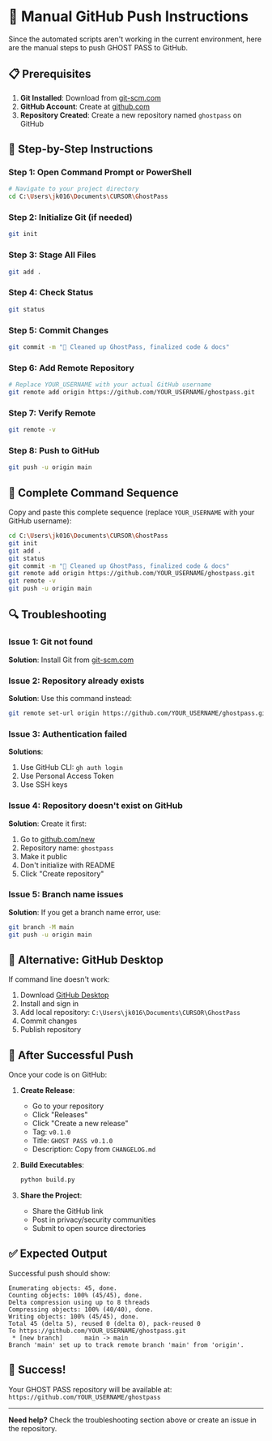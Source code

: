# 🚀 Manual GitHub Push Instructions

Since the automated scripts aren't working in the current environment, here are the manual steps to push GHOST PASS to GitHub.

## 📋 Prerequisites

1. **Git Installed**: Download from [git-scm.com](https://git-scm.com/downloads)
2. **GitHub Account**: Create at [github.com](https://github.com)
3. **Repository Created**: Create a new repository named `ghostpass` on GitHub

## 🔧 Step-by-Step Instructions

### Step 1: Open Command Prompt or PowerShell
```bash
# Navigate to your project directory
cd C:\Users\jk016\Documents\CURSOR\GhostPass
```

### Step 2: Initialize Git (if needed)
```bash
git init
```

### Step 3: Stage All Files
```bash
git add .
```

### Step 4: Check Status
```bash
git status
```

### Step 5: Commit Changes
```bash
git commit -m "🚀 Cleaned up GhostPass, finalized code & docs"
```

### Step 6: Add Remote Repository
```bash
# Replace YOUR_USERNAME with your actual GitHub username
git remote add origin https://github.com/YOUR_USERNAME/ghostpass.git
```

### Step 7: Verify Remote
```bash
git remote -v
```

### Step 8: Push to GitHub
```bash
git push -u origin main
```

## 🎯 Complete Command Sequence

Copy and paste this complete sequence (replace `YOUR_USERNAME` with your GitHub username):

```bash
cd C:\Users\jk016\Documents\CURSOR\GhostPass
git init
git add .
git status
git commit -m "🚀 Cleaned up GhostPass, finalized code & docs"
git remote add origin https://github.com/YOUR_USERNAME/ghostpass.git
git remote -v
git push -u origin main
```

## 🔍 Troubleshooting

### Issue 1: Git not found
**Solution**: Install Git from [git-scm.com](https://git-scm.com/downloads)

### Issue 2: Repository already exists
**Solution**: Use this command instead:
```bash
git remote set-url origin https://github.com/YOUR_USERNAME/ghostpass.git
```

### Issue 3: Authentication failed
**Solutions**:
1. Use GitHub CLI: `gh auth login`
2. Use Personal Access Token
3. Use SSH keys

### Issue 4: Repository doesn't exist on GitHub
**Solution**: Create it first:
1. Go to [github.com/new](https://github.com/new)
2. Repository name: `ghostpass`
3. Make it public
4. Don't initialize with README
5. Click "Create repository"

### Issue 5: Branch name issues
**Solution**: If you get a branch name error, use:
```bash
git branch -M main
git push -u origin main
```

## 📱 Alternative: GitHub Desktop

If command line doesn't work:

1. Download [GitHub Desktop](https://desktop.github.com/)
2. Install and sign in
3. Add local repository: `C:\Users\jk016\Documents\CURSOR\GhostPass`
4. Commit changes
5. Publish repository

## 🔗 After Successful Push

Once your code is on GitHub:

1. **Create Release**:
   - Go to your repository
   - Click "Releases"
   - Click "Create a new release"
   - Tag: `v0.1.0`
   - Title: `GHOST PASS v0.1.0`
   - Description: Copy from `CHANGELOG.md`

2. **Build Executables**:
   ```bash
   python build.py
   ```

3. **Share the Project**:
   - Share the GitHub link
   - Post in privacy/security communities
   - Submit to open source directories

## ✅ Expected Output

Successful push should show:
```
Enumerating objects: 45, done.
Counting objects: 100% (45/45), done.
Delta compression using up to 8 threads
Compressing objects: 100% (40/40), done.
Writing objects: 100% (45/45), done.
Total 45 (delta 5), reused 0 (delta 0), pack-reused 0
To https://github.com/YOUR_USERNAME/ghostpass.git
 * [new branch]      main -> main
Branch 'main' set up to track remote branch 'main' from 'origin'.
```

## 🎉 Success!

Your GHOST PASS repository will be available at:
`https://github.com/YOUR_USERNAME/ghostpass`

---

**Need help?** Check the troubleshooting section above or create an issue in the repository. 